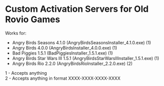 # Custom Activation Servers for Old Rovio Games
Works for:
- Angry Birds Seasons 4.1.0 (AngryBirdsSeasonsInstaller_4.1.0.exe) (1)
- Angry Birds 4.0.0 (AngryBirdsInstaller_4.0.0.exe) (1)
- Bad Piggies 1.5.1 (BadPiggiesInstaller_1.5.1.exe) (1)
- Angry Birds Star Wars III 1.5.1 (AngryBirdsStarWarsIIInstaller_1.5.1.exe) (1)
- Angry Birds Rio 2.2.0 (AngryBirdsRioInstaller_2.2.0.exe) (2)

1 - Accepts anything<br>
2 - Accepts anything in format XXXX-XXXX-XXXX-XXXX
